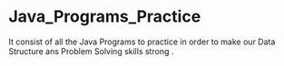 # Java_Programs_Practice
It consist of all the Java Programs to practice in order to make our Data Structure ans Problem Solving skills strong .
